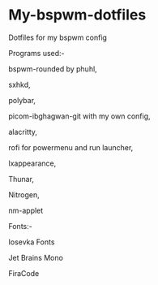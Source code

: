 # My-bspwm-dotfiles
Dotfiles for my bspwm config

Programs used:-
  
  bspwm-rounded by phuhl,
  
  sxhkd,
  
  polybar,
  
  picom-ibghagwan-git with my own config,
  
  alacritty,
  
  rofi for powermenu and run launcher,
  
  lxappearance,
  
  Thunar,
  
  Nitrogen,
  
  nm-applet
  
  


Fonts:-
  
  Iosevka Fonts
  
  Jet Brains Mono
  
  FiraCode
